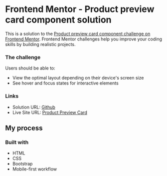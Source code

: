 # Frontend Mentor - Product preview card component solution

This is a solution to the [Product preview card component challenge on Frontend Mentor](https://www.frontendmentor.io/challenges/product-preview-card-component-GO7UmttRfa). Frontend Mentor challenges help you improve your coding skills by building realistic projects. 

### The challenge

Users should be able to:

- View the optimal layout depending on their device's screen size
- See hover and focus states for interactive elements

### Links

- Solution URL: [Github](https://github.com/Joewanaaa/FM-product-preview-card)
- Live Site URL: [Product Preview Card](https://your-live-site-url.com)

## My process

### Built with

- HTML
- CSS
- Bootstrap
- Mobile-first workflow
